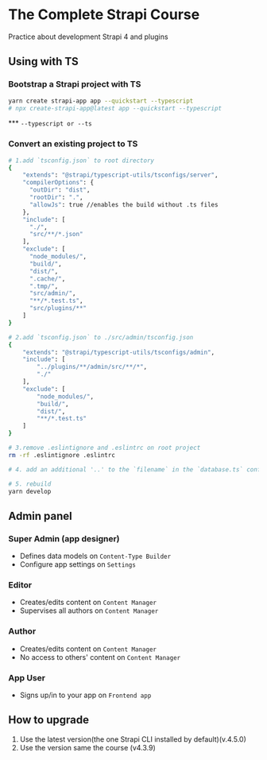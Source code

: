 # The Complete Strapi Course

Practice about development Strapi 4 and plugins

## Using with TS

### Bootstrap a Strapi project with TS
```bash
yarn create strapi-app app --quickstart --typescript
# npx create-strapi-app@latest app --quickstart --typescript
```
*** `--typescript or --ts`

### Convert an existing project to TS
```bash
# 1.add `tsconfig.json` to root directory
{
    "extends": "@strapi/typescript-utils/tsconfigs/server",
    "compilerOptions": {
      "outDir": "dist",
      "rootDir": ".",
      "allowJs": true //enables the build without .ts files
    },
    "include": [
      "./",
      "src/**/*.json"
    ],
    "exclude": [
      "node_modules/",
      "build/",
      "dist/",
      ".cache/",
      ".tmp/",
      "src/admin/",
      "**/*.test.ts",
      "src/plugins/**"
    ]
}
```

```bash
# 2.add `tsconfig.json` to ./src/admin/tsconfig.json
{
    "extends": "@strapi/typescript-utils/tsconfigs/admin",
    "include": [
        "../plugins/**/admin/src/**/*",
        "./"
    ],
    "exclude": [
        "node_modules/",
        "build/",
        "dist/",
        "**/*.test.ts"
    ]
}
```

```bash
# 3.remove .eslintignore and .eslintrc on root project
rm -rf .eslintignore .eslintrc
```

```bash
# 4. add an additional '..' to the `filename` in the `database.ts` configuration file `./config/database.ts`
```

```bash
# 5. rebuild
yarn develop
```

## Admin panel

### Super Admin (app designer)
- Defines data models on `Content-Type Builder`
- Configure app settings on `Settings`

### Editor
- Creates/edits content on `Content Manager`
- Supervises all authors on `Content Manager`

### Author
- Creates/edits content on `Content Manager`
- No access to others' content on `Content Manager`

### App User
- Signs up/in to your app on `Frontend app`

## How to upgrade
1. Use the latest version(the one Strapi CLI installed by default)(v.4.5.0)
2. Use the version same the course (v4.3.9)